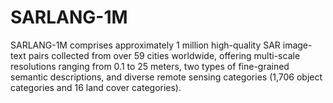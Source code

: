 # SARLANG-1M
SARLANG-1M comprises approximately 1 million high-quality SAR image-text pairs collected from over 59 cities worldwide, offering multi-scale resolutions ranging from 0.1 to 25 meters, two types of fine-grained semantic descriptions, and diverse remote sensing categories (1,706 object categories and 16 land cover categories).

